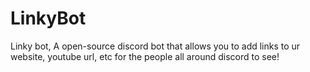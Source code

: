 # LinkyBot
Linky bot, A open-source discord bot that allows you to add links to ur website, youtube url, etc for the people all around discord to see!
